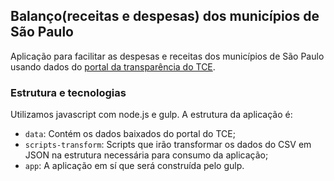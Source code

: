Balanço(receitas e despesas) dos municípios de São Paulo
--

Aplicação para facilitar as despesas e receitas dos municípios de São Paulo usando dados do [portal da transparência do TCE](http://transparencia.tce.sp.gov.br/).

### Estrutura e tecnologias

Utilizamos javascript com node.js e gulp. A estrutura da aplicação é:
* `data`: Contém os dados baixados do portal do TCE;* `scripts-transform`: Scripts que irão transformar os dados do CSV em JSON na estrutura necessária para consumo da aplicação;* `app`: A aplicação em sí que será construída pelo gulp.
